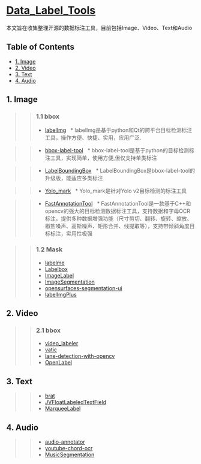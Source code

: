 # [Data_Label_Tools](https://github.com/mingx9527/Data_Label_Tools)
本文旨在收集整理开源的数据标注工具，目前包括Image、Video、Text和Audio

## Table of Contents
- [1. Image](#Image)
- [2. Video](#Video)
- [3. Text](#Text)
- [4. Audio](#Audio)

## <a name="Image"></a>1. Image
>> ### 1.1 bbox
>> - [labelImg](https://github.com/tzutalin/labelImg)
>>   * labelImg是基于python和Qt的跨平台目标检测标注工具，操作方便、快捷、实用，应用广泛.

>> - [bbox-label-tool](https://github.com/puzzledqs/BBox-Label-Tool)
>>   * bbox-label-tool是基于python的目标检测标注工具，实现简单，使用方便,但仅支持单类标注

>> - [LabelBoundingBox](https://github.com/hjptriplebee/LabelBoundingBox)
>>   * LabelBoundingBox是bbox-label-tool的升级版，能适应多类标注

>> - [Yolo_mark](https://github.com/AlexeyAB/Yolo_mark)
>>   * Yolo_mark是针对Yolo v2目标检测的标注工具

>> - [FastAnnotationTool](https://github.com/christopher5106/FastAnnotationTool)
>>   * FastAnnotationTool是一款基于C++和opencv的强大的目标检测数据标注工具，支持数据和字母OCR标注，提供多种数据增强功能（尺寸剪切、翻转、旋转、缩放、椒盐噪声、高斯噪声、矩形合并、线提取等），支持带倾斜角度目标标注，实用性极强

>> ### 1.2 Mask
>> - [labelme](https://github.com/wkentaro/labelme)
>> - [Labelbox](https://github.com/Labelbox/Labelbox)
>> - [ImageLabel](https://github.com/lanbing510/ImageLabel)
>> - [ImageSegmentation](https://github.com/AKSHAYUBHAT/ImageSegmentation)
>> - [opensurfaces-segmentation-ui](https://github.com/seanbell/opensurfaces-segmentation-ui)
>> - [labelImgPlus](https://github.com/lzx1413/labelImgPlus)

## <a name="Video"></a>2. Video
>> ### 2.1 bbox
>> - [video_labeler](https://github.com/hahnyuan/video_labeler)
>> - [vatic](https://github.com/cvondrick/vatic)
>> - [lane-detection-with-opencv](lane-detection-with-opencv)
>> - [OpenLabel](https://github.com/liushu1231/OpenLabel)

## <a name="Text"></a>3. Text
>> - [brat](http://blog.csdn.net/dlyldxwl/article/details/76272707)
>> - [JVFloatLabeledTextField](https://github.com/jverdi/JVFloatLabeledTextField)
>> - [MarqueeLabel](https://github.com/cbpowell/MarqueeLabel)

## <a name="Audio"></a>4. Audio
>> - [audio-annotator](https://github.com/CrowdCurio/audio-annotator)
>> - [youtube-chord-ocr](https://github.com/henridwyer/youtube-chord-ocr)
>> - [MusicSegmentation](https://github.com/torogmw/MusicSegmentation)
